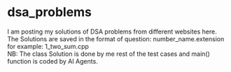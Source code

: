 # dsa_problems
I am posting my solutions of DSA problems from different websites here.
<br />
The Solutions are saved in the format of question:
number_name.extension
<br />
for example: 1_two_sum.cpp
<br />
NB: The class Solution is done by me rest of the test cases and main() function is coded by AI Agents.
